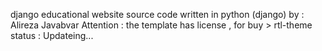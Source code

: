 django educational website source code written in python (django) by : Alireza Javabvar
Attention : the template has license , for buy > rtl-theme
status : Updateing...

